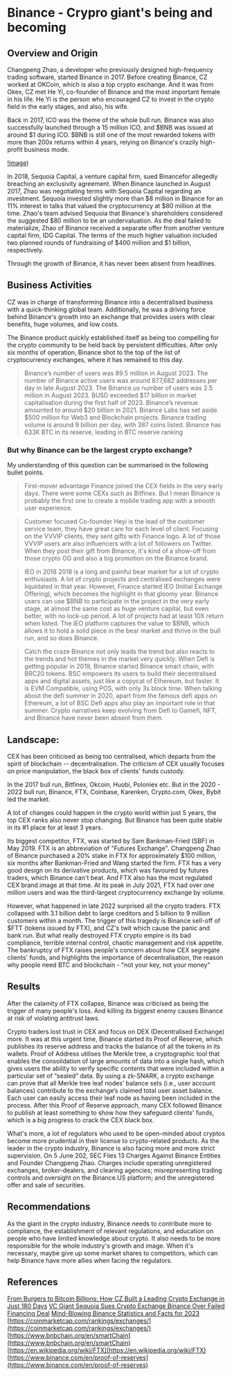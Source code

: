 # Binance - Crypro giant's being and becoming

## Overview and Origin

Changpeng Zhao, a developer who previously designed high-frequency trading software, started Binance in 2017. Before creating Binance, CZ worked at OKCoin, which is also a top crypto exchange. And it was from Okex, CZ met He Yi, co-founder of Binance and the most important female in his life. He Yi is the person who encouraged CZ to invest in the crypto field in the early stages, and also, his wife.

Back in 2017, ICO was the theme of the whole bull run. Binance was also successfully launched through a 15 million ICO, and $BNB was issued at around $1 during ICO. $BNB is still one of the most rewarded tokens with more than 200x returns within 4 years, relying on Binance's crazily high-profit business mode.

[!image](https://raw.githubusercontent.com/miaomiaonana/Unit-1-Homework-Assignment-FinTech-Case-Study/main/BNB.png?token=GHSAT0AAAAAACERSHZQBE45W5AZZV5IU4KQZFBNAFA))

In 2018, Sequoia Capital, a venture capital firm, sued Binancefor allegedly breaching an exclusivity agreement. When Binance launched in August 2017, Zhao was negotiating terms with Sequoia Capital regarding an investment. Sequoia invested slightly more than $8 million in Binance for an 11% interest in talks that valued the cryptocurrency at $80 million at the time. Zhao's team advised Sequoia that Binance's shareholders considered the suggested $80 million to be an undervaluation. As the deal failed to materialize, Zhao of Binance received a separate offer from another venture capital firm, IDG Capital. The terms of the much higher valuation included two planned rounds of fundraising of $400 million and $1 billion, respectively.

Through the growth of Binance, it has never been absent from headlines.


## Business Activities
CZ was in charge of transforming Binance into a decentralised business with a quick-thinking global team. Additionally, he was a driving force behind Binance's growth into an exchange that provides users with clear benefits, huge volumes, and low costs.

The Binance product quickly established itself as being too compelling for the crypto community to be held back by persistent difficulties. After only six months of operation, Binance shot to the top of the list of cryptocurrency exchanges, where it has remained to this day.

>Binance’s number of users was 89.5 million in August 2023.
>The number of Binance active users was around 877,682 addresses per day in late August 2023.
> The Binance.us number of users was 2.5 million in August 2023.
> BUSD exceeded $17 billion in market capitalisation during the first half of 2023.
> Binance’s revenue amounted to around $20 billion in 2021.
> Binance Labs has set aside $500 million for Web3 and Blockchain projects.
> Binance trading volume is around 9 billion per day, with 387 coins listed.
> Binance has 633K BTC in its reserve, leading in BTC reserve ranking

### But why Binance can be the largest crypto exchange?

My understanding of this question can be summarised in the following bullet points.

> First-mover advantage
Finance joined the CEX fields in the very early days. There were some CEXs such as Bitfinex. But I mean Binance is probably the first one to create a mobile trading app with a smooth user experience.

> Customer focused
Co-founder Heyi is the lead of the customer service team, they have great care for each level of client. Focusing on the VVVIP clients, they sent gifts with Finance logo. A lot of those VVVIP users are also influencers with a lot of followers on Twitter. When they post their gift from Binance, it's kind of a show-off from those crypto OG and also a big promotion on the Binance brand.

> IEO in 2018
2018 is a long and painful bear market for a lot of crypto enthusiasts. A lot of crypto projects and centralised exchanges were liquidated in that year. However, Finance started IEO (Initial Exchange Offering), which becomes the highlight in that gloomy year. Binance users can use $BNB to participate in the project in the very early stage, at almost the same cost as huge venture capital, but even better, with no lock-up period. A lot of projects had at least 10X return when listed. The IEO platform captures the value to $BNB, which allows it to hold a solid piece in the bear market and thrive in the bull run, and so does Binance.

> Catch the craze
Binance not only leads the trend but also reacts to the trends and hot themes in the market very quickly. When Defi is getting popular in 2019, Binance started Binance smart chain, with BRC20 tokens. BSC empowers its users to build their decentralised apps and digital assets, just like a copycat of Ethereum, but faster. It is EVM Compatible, using POS, with only 3s block time. When talking about the defi summer in 2020, apart from the famous defi apps on Ethereum, a lot of BSC Defi apps also play an important role in that summer. Crypto narratives keep evolving from Defi to Gamefi, NFT, and Binance have never been absent from them.


## Landscape:

CEX has been criticised as being too centralised, which departs from the spirit of blockchain -- decentralisation. The criticism of CEX usually focuses on price manipulation, the black box of clients' funds custody.

In the 2017 bull run, Bitfinex, Okcoin, Huobi, Poloniex etc.
But in the 2020 - 2022 bull run, Binance, FTX, Coinbase, Karenken, Crypto.com, Okex, Bybit led the market. 

A lot of changes could happen in the crypto world within just 5 years, the top CEX ranks also never stop changing. But Binance has been quite stable in its #1 place for at least 3 years.

Its biggest competitor, FTX, was started by Sam Bankman-Fried (SBF) in May 2019. FTX is an abbreviation of "Futures Exchange". Changpeng Zhao of Binance purchased a 20% stake in FTX for approximately $100 million, six months after Bankman-Fried and Wang started the firm. FTX has a very good design on its derivative products, which was favoured by futures traders, which Binance can't beat. And FTX also has the most regulated CEX brand image at that time. At its peak in July 2021, FTX had over one million users and was the third-largest cryptocurrency exchange by volume.

However, what happened in late 2022 surprised all the crypto traders. FTX collapsed with 3.1 billion debt to large creditors and 5 billion to 9 million customers within a month. The trigger of this tragedy is Binance sell-off of $FTT (tokens issued by FTX), and CZ's twit which cause the panic and bank run. But what really destroyed FTX crypto empire is its bad compliance, terrible internal control, chaotic management and risk appetite. The bankruptcy of FTX raises people's concern about how CEX segregate clients' funds, and highlights the importance of decentralisation, the reason why people need BTC and blockchain - "not your key, not your money"


## Results

After the calamity of FTX collapse, Binance was criticised as being the trigger of many people's loss. And killing its biggest enemy causes Binance at risk of violating antitrust laws. 

Crypto traders lost trust in CEX and focus on DEX (Decentralised Exchange) more. It was at this urgent time, Binance started its Proof of Reserve, which publishes its reserve address and tracks the balance of all the tokens in its wallets. Proof of Address utilises the Merkle tree, a cryptographic tool that enables the consolidation of large amounts of data into a single hash, which gives users the ability to verify specific contents that were included within a particular set of “sealed” data. By using a zk-SNARK, a crypto exchange can prove that all Merkle tree leaf nodes’ balance sets (i.e., user account balances) contribute to the exchange’s claimed total user asset balance. Each user can easily access their leaf node as having been included in the process. After this Proof of Reserve approach, many CEX followed Binance to publish at least something to show how they safeguard clients' funds, which is a big progress to crack the CEX black box.

What's more, a lot of regulators who used to be open-minded about cryptos become more prudential in their license to crypto-related products. As the leader in the crypto Industry, Binance is also facing more and more strict supervision. On 5 June 202, SEC Files 13 Charges Against Binance Entities and Founder Changpeng Zhao. Charges include operating unregistered exchanges, broker-dealers, and clearing agencies; misrepresenting trading controls and oversight on the Binance.US platform; and the unregistered offer and sale of securities.


## Recommendations

As the giant in the crypto industry, Binance needs to contribute more to compliance, the establishment of relevant regulations, and education on people who have limited knowledge about crypto.
It also needs to be more responsible for the whole industry's growth and image. When it's necessary, maybe give up some market shares to competitors, which can help Binance have more allies when facing the regulators.

 

## References
[From Burgers to Bitcoin Billions: How CZ Built a Leading Crypto Exchange in Just 180 Days](https://www.binance.com/en/blog/from-cz/from-burgers-to-bitcoin-billions-how-cz-built-a-leading-crypto-exchange-in-just-180-days-421499824684901276)
[VC Giant Sequoia Sues Crypto Exchange Binance Over Failed Financing Deal](https://www.ccn.com/vc-giant-sequoia-sues-crypto-exchange-binance-over-failed-financing-deal/)
[Mind-Blowing Binance Statistics and Facts for 2023](https://www.banklesstimes.com/binance-statistics/)
[https://coinmarketcap.com/rankings/exchanges/](https://coinmarketcap.com/rankings/exchanges/)
[https://www.bnbchain.org/en/smartChain](https://www.bnbchain.org/en/smartChain)
[https://en.wikipedia.org/wiki/FTX](https://en.wikipedia.org/wiki/FTX)
[https://www.binance.com/en/proof-of-reserves](https://www.binance.com/en/proof-of-reserves)
